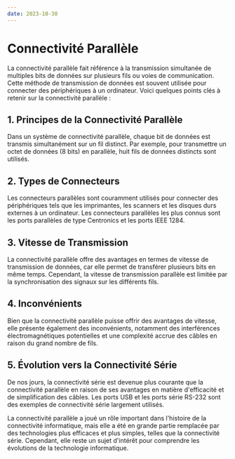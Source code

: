 ```yaml
---
date: 2023-10-30
---
```

# Connectivité Parallèle

La connectivité parallèle fait référence à la transmission simultanée de multiples bits de données sur plusieurs fils ou voies de communication. Cette méthode de transmission de données est souvent utilisée pour connecter des périphériques à un ordinateur. Voici quelques points clés à retenir sur la connectivité parallèle :

## 1. Principes de la Connectivité Parallèle

Dans un système de connectivité parallèle, chaque bit de données est transmis simultanément sur un fil distinct. Par exemple, pour transmettre un octet de données (8 bits) en parallèle, huit fils de données distincts sont utilisés.

## 2. Types de Connecteurs

Les connecteurs parallèles sont couramment utilisés pour connecter des périphériques tels que les imprimantes, les scanners et les disques durs externes à un ordinateur. Les connecteurs parallèles les plus connus sont les ports parallèles de type Centronics et les ports IEEE 1284.

## 3. Vitesse de Transmission

La connectivité parallèle offre des avantages en termes de vitesse de transmission de données, car elle permet de transférer plusieurs bits en même temps. Cependant, la vitesse de transmission parallèle est limitée par la synchronisation des signaux sur les différents fils.

## 4. Inconvénients

Bien que la connectivité parallèle puisse offrir des avantages de vitesse, elle présente également des inconvénients, notamment des interférences électromagnétiques potentielles et une complexité accrue des câbles en raison du grand nombre de fils.

## 5. Évolution vers la Connectivité Série

De nos jours, la connectivité série est devenue plus courante que la connectivité parallèle en raison de ses avantages en matière d'efficacité et de simplification des câbles. Les ports USB et les ports série RS-232 sont des exemples de connectivité série largement utilisés.

La connectivité parallèle a joué un rôle important dans l'histoire de la connectivité informatique, mais elle a été en grande partie remplacée par des technologies plus efficaces et plus simples, telles que la connectivité série. Cependant, elle reste un sujet d'intérêt pour comprendre les évolutions de la technologie informatique.
